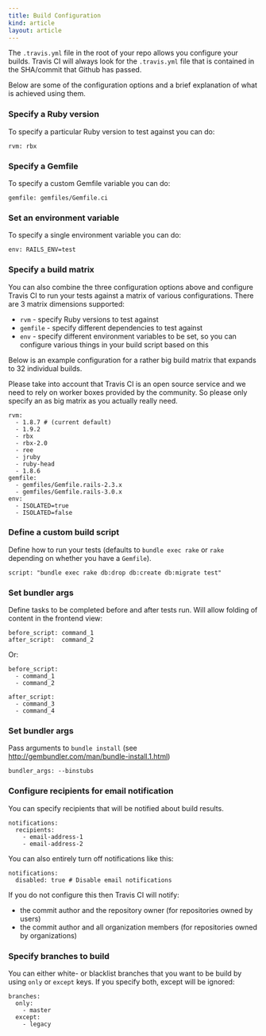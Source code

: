 ```yaml
---
title: Build Configuration
kind: article
layout: article
---
```


The `.travis.yml` file in the root of your repo allows you configure your builds. Travis CI will always look for the `.travis.yml` file that is contained in the SHA/commit that Github has passed.

Below are some of the configuration options and a brief explanation of what is achieved using them.

<h3>Specify a Ruby version</h3>

To specify a particular Ruby version to test against you can do:

    rvm: rbx

<h3>Specify a Gemfile</h3>

To specify a custom Gemfile variable you can do:

    gemfile: gemfiles/Gemfile.ci

<h3>Set an environment variable</h3>

To specify a single environment variable you can do:

    env: RAILS_ENV=test

<h3>Specify a build matrix</h3>

You can also combine the three configuration options above and configure Travis CI to run your tests against a matrix of various configurations. There are 3 matrix dimensions supported:

* `rvm` - specify Ruby versions to test against
* `gemfile` - specify different dependencies to test against
* `env` - specify different environment variables to be set, so you can configure various things in your build script based on this

Below is an example configuration for a rather big build matrix that expands to 32 individual builds.

Please take into account that Travis CI is an open source service and we need to rely on worker boxes provided by the community. So please only specify an as big matrix as you actually really need.

    rvm:
      - 1.8.7 # (current default)
      - 1.9.2
      - rbx
      - rbx-2.0
      - ree
      - jruby
      - ruby-head
      - 1.8.6
    gemfile:
      - gemfiles/Gemfile.rails-2.3.x
      - gemfiles/Gemfile.rails-3.0.x
    env:
      - ISOLATED=true
      - ISOLATED=false

<h3>Define a custom build script</h3>

Define how to run your tests (defaults to `bundle exec rake` or `rake` depending on whether you have a `Gemfile`).

    script: "bundle exec rake db:drop db:create db:migrate test"

<h3>Set bundler args</h3>

Define tasks to be completed before and after tests run. Will allow folding of content in the frontend view:

    before_script: command_1
    after_script:  command_2

Or:

    before_script:
      - command_1
      - command_2

    after_script:
      - command_3
      - command_4

<h3>Set bundler args</h3>

Pass arguments to `bundle install` (see <a href="http://gembundler.com/man/bundle-install.1.html">http://gembundler.com/man/bundle-install.1.html</a>)

    bundler_args: --binstubs

<h3>Configure recipients for email notification</h3>

You can specify recipients that will be notified about build results.

    notifications:
      recipients:
        - email-address-1
        - email-address-2

You can also entirely turn off notifications like this:

    notifications:
      disabled: true # Disable email notifications

If you do not configure this then Travis CI will notify:

* the commit author and the repository owner (for repositories owned by users)
* the commit author and all organization members (for repositories owned by organizations)

<h3>Specify branches to build</h3>

You can either white- or blacklist branches that you want to be build by using `only` or `except` keys. If you specify both, except will be ignored:

    branches:
      only:
        - master
      except:
        - legacy

